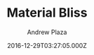 ---
layout: JamstackTheme
title: Material Bliss
github: https://github.com/InsidiousMind/material-bliss-jekyll-theme
demo: https://code.liquidthink.net
author: Andrew Plaza
ssg: Jekyll
date: 2016-12-29T03:27:05.000Z
description: >-
  A Material Theme for Jekyll created with React, Redux, and React-Router
  transpiled with Webpack
stale: true
---